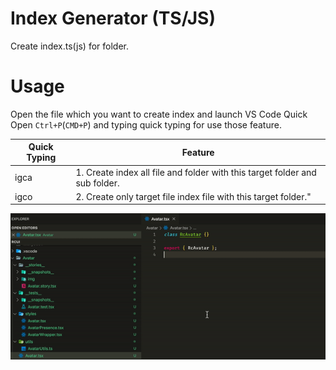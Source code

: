 # Index Generator (TS/JS)

Create index.ts(js) for folder.

# Usage

Open the file which you want to create index and launch VS Code Quick Open `Ctrl+P`(`CMD+P`) and typing quick typing for use those feature.

| Quick Typing | Feature                                                                     |
| ------------ | --------------------------------------------------------------------------- |
| igca         | 1. Create index all file and folder with this target folder and sub folder. |
| igco         | 2. Create only target file index file with this target folder."             |

![](https://raw.githubusercontent.com/ZouYouShun/vscode-index-generator/master/doc/assets/sample.gif)
